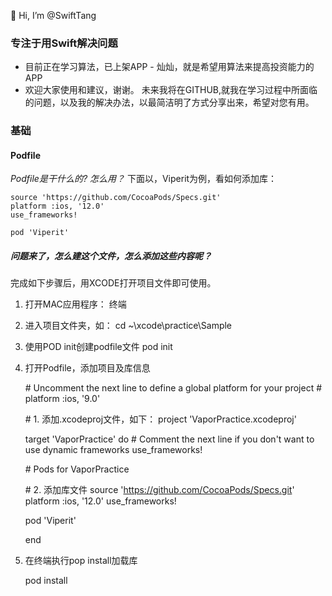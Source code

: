 👋 Hi, I’m @SwiftTang
### 专注于用Swift解决问题
- 目前正在学习算法，已上架APP - 灿灿，就是希望用算法来提高投资能力的APP
- 欢迎大家使用和建议，谢谢。
未来我将在GITHUB,就我在学习过程中所面临的问题，以及我的解决办法，以最简洁明了方式分享出来，希望对您有用。


### 基础
#### Podfile
*Podfile是干什么的?*
*怎么用？*
下面以，Viperit为例，看如何添加库：

    source 'https://github.com/CocoaPods/Specs.git' 
    platform :ios, '12.0' 
    use_frameworks! 
    
    pod 'Viperit' 

##### 问题来了，怎么建这个文件，怎么添加这些内容呢？
完成如下步骤后，用XCODE打开项目文件即可使用。
1. 打开MAC应用程序： 终端
2. 进入项目文件夹，如：
    cd ~\xcode\practice\Sample
3. 使用POD init创建podfile文件 
    pod init
4. 打开Podfile，添加项目及库信息

    \# Uncomment the next line to define a global platform for your project
    \# platform :ios, '9.0'
    
    \# 1. 添加.xcodeproj文件，如下：
    project 'VaporPractice.xcodeproj'
    
    target 'VaporPractice' do
      \# Comment the next line if you don't want to use dynamic frameworks
      use_frameworks!

      \# Pods for VaporPractice
    
    \# 2. 添加库文件
    source 'https://github.com/CocoaPods/Specs.git'
    platform :ios, '12.0'
    use_frameworks!

    pod 'Viperit'
    
    end
 4. 在终端执行pop install加载库
    
    pod install
